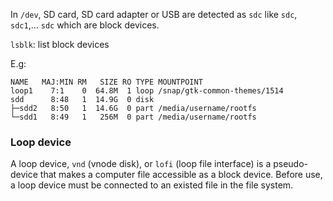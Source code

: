 In ``/dev``, SD card, SD card adapter or USB are detected as ``sdc`` like ``sdc``, ``sdc1``,... ``sdc`` which are block devices.

``lsblk``: list block devices

E.g:

```
NAME   MAJ:MIN RM   SIZE RO TYPE MOUNTPOINT
loop1    7:1    0  64.8M  1 loop /snap/gtk-common-themes/1514
sdd      8:48   1  14.9G  0 disk 
├─sdd2   8:50   1  14.6G  0 part /media/username/rootfs
└─sdd1   8:49   1   256M  0 part /media/username/rootfs
```

### Loop device

A loop device, ``vnd`` (vnode disk), or ``lofi`` (loop file interface) is a pseudo-device that makes a computer file accessible as a block device. Before use, a loop device must be connected to an existed file in the file system. 
